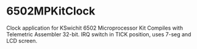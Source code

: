 # 6502MPKitClock
Clock application for KSwichit 6502 Microprocessor Kit
Compiles with Telemetric Assembler 32-bit.
IRQ switch in TICK position, uses 7-seg and LCD screen.
